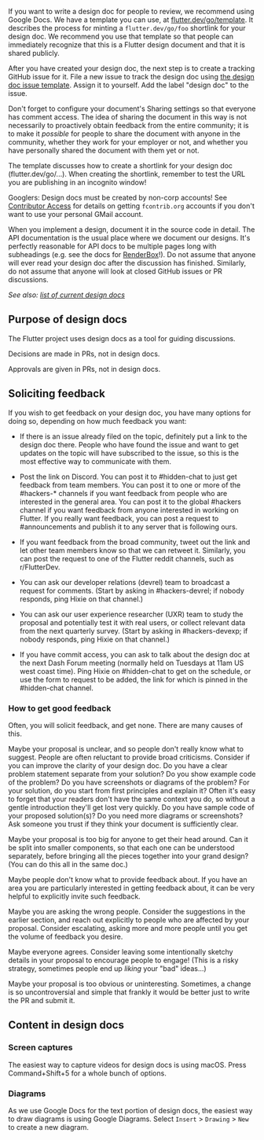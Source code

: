 If you want to write a design doc for people to review, we recommend using Google Docs.
We have a template you can use, at [flutter.dev/go/template](https://flutter.dev/go/template). It describes the process for minting a `flutter.dev/go/foo` shortlink for your design doc.
We recommend you use that template so that people can immediately recognize that this is a Flutter design document and that it is shared publicly.

After you have created your design doc, the next step is to create a tracking GitHub issue for it. File a new issue to track the design doc using [the design doc issue template](https://github.com/flutter/flutter/issues/new?template=8_design_doc.yml). Assign it to yourself. Add the label "design doc" to the issue.

Don't forget to configure your document's Sharing settings so that everyone has comment access. The idea of sharing the document in this way is not necessarily to proactively obtain feedback from the entire community; it is to make it _possible_ for people to share the document with anyone in the community, whether they work for your employer or not, and whether you have personally shared the document with them yet or not.

The template discusses how to create a shortlink for your design doc (flutter.dev/go/...). When creating the shortlink, remember to test the URL you are publishing in an incognito window!

Googlers: Design docs must be created by non-corp accounts! See [Contributor Access](Contributor-access.md#fcontriborg-accounts) for details on getting `fcontrib.org` accounts if you don't want to use your personal GMail account.

When you implement a design, document it in the source code in detail. The API documentation is the usual place where we document our designs. It's perfectly reasonable for API docs to be multiple pages long with subheadings (e.g. see the docs for [RenderBox](https://master-api.flutter.dev/flutter/rendering/RenderBox-class.html)!). Do not assume that anyone will ever read your design doc after the discussion has finished. Similarly, do not assume that anyone will look at closed GitHub issues or PR discussions.

_See also: [list of current design docs](https://github.com/flutter/flutter/issues?q=is%3Aopen+is%3Aissue+label%3A%22design+doc%22)_

## Purpose of design docs

The Flutter project uses design docs as a tool for guiding discussions.

Decisions are made in PRs, not in design docs.

Approvals are given in PRs, not in design docs.

## Soliciting feedback

If you wish to get feedback on your design doc, you have many options for doing so, depending on how much feedback you want:

* If there is an issue already filed on the topic, definitely put a link to the design doc there. People who have found the issue and want to get updates on the topic will have subscribed to the issue, so this is the most effective way to communicate with them.

* Post the link on Discord. You can post it to #hidden-chat to just get feedback from team members. You can post it to one or more of the #hackers-* channels if you want feedback from people who are interested in the general area. You can post it to the global #hackers channel if you want feedback from anyone interested in working on Flutter. If you really want feedback, you can post a request to #announcements and publish it to any server that is following ours.

* If you want feedback from the broad community, tweet out the link and let other team members know so that we can retweet it. Similarly, you can post the request to one of the Flutter reddit channels, such as r/FlutterDev.

* You can ask our developer relations (devrel) team to broadcast a request for comments. (Start by asking in #hackers-devrel; if nobody responds, ping Hixie on that channel.)

* You can ask our user experience researcher (UXR) team to study the proposal and potentially test it with real users, or collect relevant data from the next quarterly survey. (Start by asking in #hackers-devexp; if nobody responds, ping Hixie on that channel.)

* If you have commit access, you can ask to talk about the design doc at the next Dash Forum meeting (normally held on Tuesdays at 11am US west coast time). Ping Hixie on #hidden-chat to get on the schedule, or use the form to request to be added, the link for which is pinned in the #hidden-chat channel.

### How to get good feedback

Often, you will solicit feedback, and get none. There are many causes of this.

Maybe your proposal is unclear, and so people don't really know what to suggest. People are often reluctant to provide broad criticisms. Consider if you can improve the clarity of your design doc. Do you have a clear problem statement separate from your solution? Do you show example code of the problem? Do you have screenshots or diagrams of the problem? For your solution, do you start from first principles and explain it? Often it's easy to forget that your readers don't have the same context you do, so without a gentle introduction they'll get lost very quickly. Do you have sample code of your proposed solution(s)? Do you need more diagrams or screenshots? Ask someone you trust if they think your document is sufficiently clear.

Maybe your proposal is too big for anyone to get their head around. Can it be split into smaller components, so that each one can be understood separately, before bringing all the pieces together into your grand design? (You can do this all in the same doc.)

Maybe people don't know what to provide feedback about. If you have an area you are particularly interested in getting feedback about, it can be very helpful to explicitly invite such feedback.

Maybe you are asking the wrong people. Consider the suggestions in the earlier section, and reach out explicitly to people who are affected by your proposal. Consider escalating, asking more and more people until you get the volume of feedback you desire.

Maybe everyone agrees. Consider leaving some intentionally sketchy details in your proposal to encourage people to engage! (This is a risky strategy, sometimes people end up _liking_ your "bad" ideas...)

Maybe your proposal is too obvious or uninteresting. Sometimes, a change is so uncontroversial and simple that frankly it would be better just to write the PR and submit it.

## Content in design docs

### Screen captures

The easiest way to capture videos for design docs is using macOS. Press Command+Shift+5 for a whole bunch of options.

### Diagrams

As we use Google Docs for the text portion of design docs, the easiest way to draw diagrams is using Google Diagrams. Select `Insert` > `Drawing` > `New` to create a new diagram.

